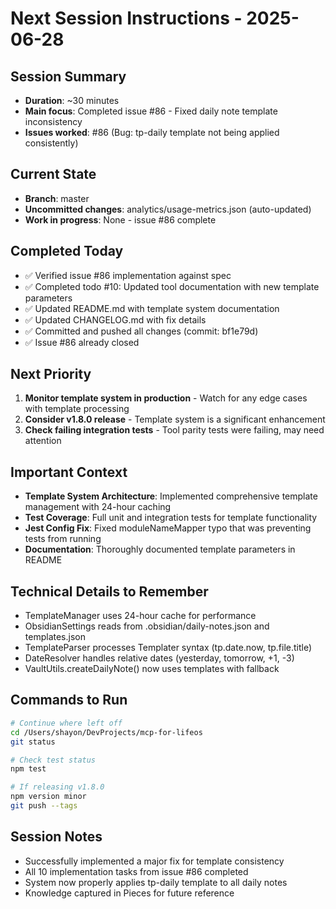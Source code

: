 # Next Session Instructions - 2025-06-28

## Session Summary
- **Duration**: ~30 minutes  
- **Main focus**: Completed issue #86 - Fixed daily note template inconsistency
- **Issues worked**: #86 (Bug: tp-daily template not being applied consistently)

## Current State
- **Branch**: master
- **Uncommitted changes**: analytics/usage-metrics.json (auto-updated)
- **Work in progress**: None - issue #86 complete

## Completed Today
- ✅ Verified issue #86 implementation against spec
- ✅ Completed todo #10: Updated tool documentation with new template parameters
- ✅ Updated README.md with template system documentation
- ✅ Updated CHANGELOG.md with fix details
- ✅ Committed and pushed all changes (commit: bf1e79d)
- ✅ Issue #86 already closed

## Next Priority
1. **Monitor template system in production** - Watch for any edge cases with template processing
2. **Consider v1.8.0 release** - Template system is a significant enhancement
3. **Check failing integration tests** - Tool parity tests were failing, may need attention

## Important Context
- **Template System Architecture**: Implemented comprehensive template management with 24-hour caching
- **Test Coverage**: Full unit and integration tests for template functionality
- **Jest Config Fix**: Fixed moduleNameMapper typo that was preventing tests from running
- **Documentation**: Thoroughly documented template parameters in README

## Technical Details to Remember
- TemplateManager uses 24-hour cache for performance
- ObsidianSettings reads from .obsidian/daily-notes.json and templates.json
- TemplateParser processes Templater syntax (tp.date.now, tp.file.title)
- DateResolver handles relative dates (yesterday, tomorrow, +1, -3)
- VaultUtils.createDailyNote() now uses templates with fallback

## Commands to Run
```bash
# Continue where left off
cd /Users/shayon/DevProjects/mcp-for-lifeos
git status

# Check test status
npm test

# If releasing v1.8.0
npm version minor
git push --tags
```

## Session Notes
- Successfully implemented a major fix for template consistency
- All 10 implementation tasks from issue #86 completed
- System now properly applies tp-daily template to all daily notes
- Knowledge captured in Pieces for future reference